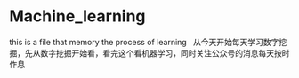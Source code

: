 # Machine_learning
this is a file that memory the process of learning  
从今天开始每天学习数字挖掘，先从数字挖掘开始看，看完这个看机器学习，同时关注公众号的消息每天按时作息
